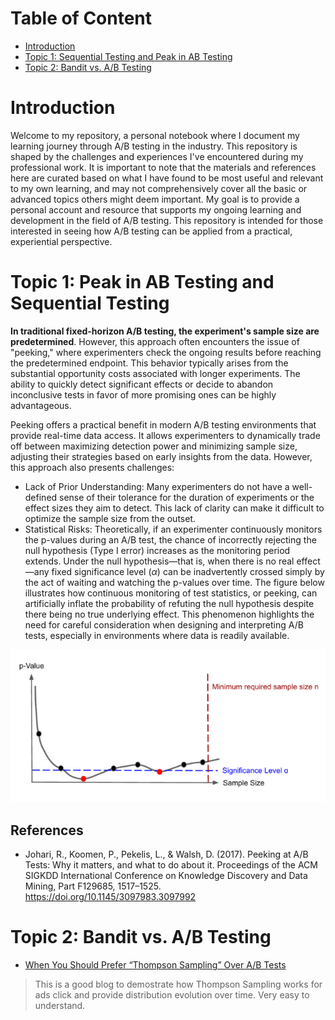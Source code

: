 # Table of Content
- [Introduction](#introduction)
- [Topic 1: Sequential Testing and Peak in AB Testing](#topic-1-sequential-testing-and-peak-in-ab-testing)
- [Topic 2: Bandit vs. A/B Testing](#topic-2-bandit-vs-ab-testing)
# Introduction
Welcome to my repository, a personal notebook where I document my learning journey through A/B testing in the industry. This repository is shaped by the challenges and experiences I've encountered during my professional work. It is important to note that the materials and references here are curated based on what I have found to be most useful and relevant to my own learning, and may not comprehensively cover all the basic or advanced topics others might deem important. My goal is to provide a personal account and resource that supports my ongoing learning and development in the field of A/B testing. This repository is intended for those interested in seeing how A/B testing can be applied from a practical, experiential perspective.

# Topic 1: Peak in AB Testing and Sequential Testing 
**In traditional fixed-horizon A/B testing, the experiment's sample size are predetermined**. However, this approach often encounters the issue of "peeking," where experimenters check the ongoing results before reaching the predetermined endpoint. This behavior typically arises from the substantial opportunity costs associated with longer experiments. The ability to quickly detect significant effects or decide to abandon inconclusive tests in favor of more promising ones can be highly advantageous.

Peeking offers a practical benefit in modern A/B testing environments that provide real-time data access. It allows experimenters to dynamically trade off between maximizing detection power and minimizing sample size, adjusting their strategies based on early insights from the data. However, this approach also presents challenges:
- Lack of Prior Understanding: Many experimenters do not have a well-defined sense of their tolerance for the duration of experiments or the effect sizes they aim to detect. This lack of clarity can make it difficult to optimize the sample size from the outset.
- Statistical Risks: Theoretically, if an experimenter continuously monitors the p-values during an A/B test, the chance of incorrectly rejecting the null hypothesis (Type I error) increases as the monitoring period extends. Under the null hypothesis—that is, when there is no real effect—any fixed significance level ($\alpha$) can be inadvertently crossed simply by the act of waiting and watching the p-values over time.
The figure below illustrates how continuous monitoring of test statistics, or peeking, can artificially inflate the probability of refuting the null hypothesis despite there being no true underlying effect. This phenomenon highlights the need for careful consideration when designing and interpreting A/B tests, especially in environments where data is readily available.

![img.png](figs/readme/peak.png)

## References
- Johari, R., Koomen, P., Pekelis, L., & Walsh, D. (2017). Peeking at A/B Tests: Why it matters, and what to do about it. Proceedings of the ACM SIGKDD International Conference on Knowledge Discovery and Data Mining, Part F129685, 1517–1525. https://doi.org/10.1145/3097983.3097992

# Topic 2: Bandit vs. A/B Testing
- [When You Should Prefer “Thompson Sampling” Over A/B Tests](https://medium.com/towards-data-science/when-you-should-prefer-thompson-sampling-over-a-b-tests-5e789b480458)
> This is a good blog to demostrate how Thompson Sampling works for ads click and provide distribution evolution over time. Very easy to understand.
